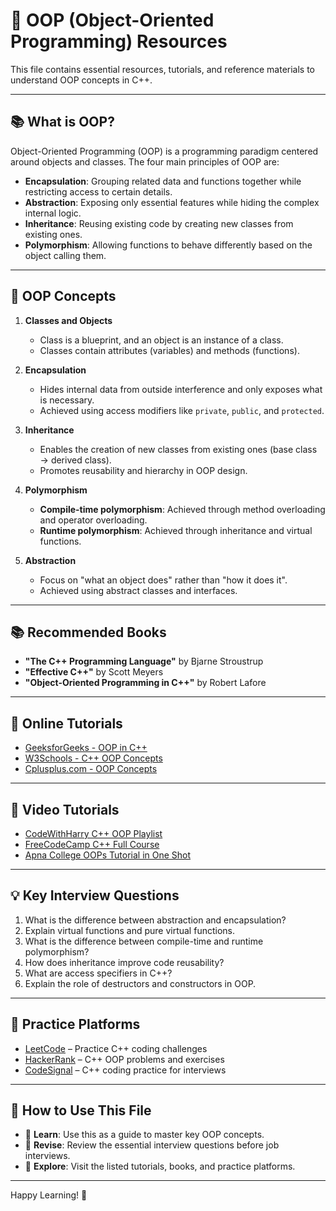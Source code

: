 # 📘 OOP (Object-Oriented Programming) Resources

This file contains essential resources, tutorials, and reference materials to understand OOP concepts in C++.

---

## 📚 **What is OOP?**
Object-Oriented Programming (OOP) is a programming paradigm centered around objects and classes. The four main principles of OOP are:  
- **Encapsulation**: Grouping related data and functions together while restricting access to certain details.  
- **Abstraction**: Exposing only essential features while hiding the complex internal logic.  
- **Inheritance**: Reusing existing code by creating new classes from existing ones.  
- **Polymorphism**: Allowing functions to behave differently based on the object calling them.  

---

## 📘 **OOP Concepts**
1. **Classes and Objects**  
   - Class is a blueprint, and an object is an instance of a class.  
   - Classes contain attributes (variables) and methods (functions).  

2. **Encapsulation**  
   - Hides internal data from outside interference and only exposes what is necessary.  
   - Achieved using access modifiers like `private`, `public`, and `protected`.  

3. **Inheritance**  
   - Enables the creation of new classes from existing ones (base class → derived class).  
   - Promotes reusability and hierarchy in OOP design.  

4. **Polymorphism**  
   - **Compile-time polymorphism**: Achieved through method overloading and operator overloading.  
   - **Runtime polymorphism**: Achieved through inheritance and virtual functions.  

5. **Abstraction**  
   - Focus on "what an object does" rather than "how it does it".  
   - Achieved using abstract classes and interfaces.  

---

## 📚 **Recommended Books**
- **"The C++ Programming Language"** by Bjarne Stroustrup  
- **"Effective C++"** by Scott Meyers  
- **"Object-Oriented Programming in C++"** by Robert Lafore  

---

## 📘 **Online Tutorials**
- [GeeksforGeeks - OOP in C++](https://www.geeksforgeeks.org/object-oriented-programming-in-cpp/)  
- [W3Schools - C++ OOP Concepts](https://www.w3schools.com/cpp/cpp_oop.asp)  
- [Cplusplus.com - OOP Concepts](https://cplusplus.com/doc/tutorial/classes/)  

---

## 🎥 **Video Tutorials**
- [CodeWithHarry C++ OOP Playlist](https://www.youtube.com/playlist?list=PLu0W_9lII9ah7DDtYtflgwMwpT3xmjXY9)  
- [FreeCodeCamp C++ Full Course](https://www.youtube.com/watch?v=vLnPwxZdW4Y)
- [Apna College OOPs Tutorial in One Shot](https://youtu.be/mlIUKyZIUUU?si=mvFymnO65sagkw1K)  

---

## 💡 **Key Interview Questions**
1. What is the difference between abstraction and encapsulation?  
2. Explain virtual functions and pure virtual functions.  
3. What is the difference between compile-time and runtime polymorphism?  
4. How does inheritance improve code reusability?  
5. What are access specifiers in C++?  
6. Explain the role of destructors and constructors in OOP.  

---

## 📂 **Practice Platforms**
- [LeetCode](https://leetcode.com/) – Practice C++ coding challenges  
- [HackerRank](https://www.hackerrank.com/) – C++ OOP problems and exercises  
- [CodeSignal](https://codesignal.com/) – C++ coding practice for interviews  

---

## 🚀 **How to Use This File**
- 📘 **Learn**: Use this as a guide to master key OOP concepts.  
- 🧠 **Revise**: Review the essential interview questions before job interviews.  
- 📂 **Explore**: Visit the listed tutorials, books, and practice platforms.  

---

Happy Learning! 🚀


